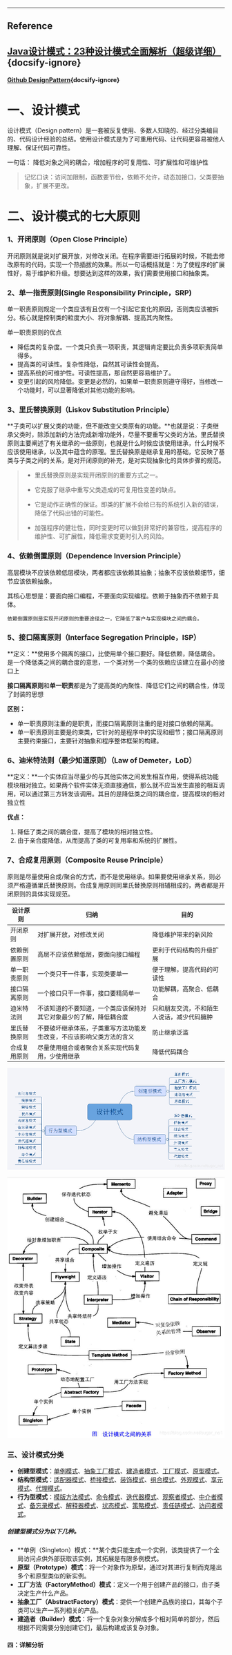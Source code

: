 ---
## Reference

## [Java设计模式：23种设计模式全面解析（超级详细）](http://c.biancheng.net/design_pattern/) {docsify-ignore}

#### [Github DesignPattern](https://github.com/youlookwhat/DesignPattern){docsify-ignore}



# 一、设计模式
设计模式（Design pattern）是一套被反复使用、多数人知晓的、经过分类编目的、代码设计经验的总结。使用设计模式是为了可重用代码、让代码更容易被他人理解、保证代码可靠性。

一句话： 降低对象之间的耦合，增加程序的可复用性、可扩展性和可维护性

> 记忆口诀：访问加限制，函数要节俭，依赖不允许，动态加接口，父类要抽象，扩展不更改。

# 二、设计模式的七大原则
### 1、开闭原则（Open Close Principle）
开闭原则就是说对扩展开放，对修改关闭。在程序需要进行拓展的时候，不能去修改原有的代码，实现一个热插拔的效果。所以一句话概括就是：为了使程序的扩展性好，易于维护和升级。想要达到这样的效果，我们需要使用接口和抽象类。
### 2、单一指责原则(Single Responsibility Principle，SRP)
单一职责原则规定一个类应该有且仅有一个引起它变化的原因，否则类应该被拆分。核心就是控制类的粒度大小、将对象解耦、提高其内聚性。

单一职责原则的优点

- 降低类的复杂度。一个类只负责一项职责，其逻辑肯定要比负责多项职责简单得多。
- 提高类的可读性。复杂性降低，自然其可读性会提高。
- 提高系统的可维护性。可读性提高，那自然更容易维护了。
- 变更引起的风险降低。变更是必然的，如果单一职责原则遵守得好，当修改一个功能时，可以显著降低对其他功能的影响。

### 3、里氏替换原则（Liskov Substitution Principle）
**子类可以扩展父类的功能，但不能改变父类原有的功能。**也就是说：子类继承父类时，除添加新的方法完成新增功能外，尽量不要重写父类的方法。里氏替换原则主要阐述了有关继承的一些原则，也就是什么时候应该使用继承，什么时候不应该使用继承，以及其中蕴含的原理。里氏替换原是继承复用的基础，它反映了基类与子类之间的关系，是对开闭原则的补充，是对实现抽象化的具体步骤的规范。

>* 里氏替换原则是实现开闭原则的重要方式之一。
>
>* 它克服了继承中重写父类造成的可复用性变差的缺点。
>
>* 它是动作正确性的保证。即类的扩展不会给已有的系统引入新的错误，降低了代码出错的可能性。
>
>* 加强程序的健壮性，同时变更时可以做到非常好的兼容性，提高程序的维护性、可扩展性，降低需求变更时引入的风险。

### 4、依赖倒置原则（Dependence Inversion Principle）
高层模块不应该依赖低层模块，两者都应该依赖其抽象；抽象不应该依赖细节，细节应该依赖抽象。

其核心思想是：要面向接口编程，不要面向实现编程。依赖于抽象而不依赖于具体。

`依赖倒置原则是实现开闭原则的重要途径之一，它降低了客户与实现模块之间的耦合。`

### 5、接口隔离原则（Interface Segregation Principle，ISP）
**定义：**使用多个隔离的接口，比使用单个接口要好。降低依赖，降低耦合。是一个降低类之间的耦合度的意思，一个类对另一个类的依赖应该建立在最小的接口上

**接口隔离原则**和**单一职责**都是为了提高类的内聚性、降低它们之间的耦合性，体现了封装的思想

**区别：**

- 单一职责原则注重的是职责，而接口隔离原则注重的是对接口依赖的隔离。
- 单一职责原则主要是约束类，它针对的是程序中的实现和细节；接口隔离原则主要约束接口，主要针对抽象和程序整体框架的构建。

### 6、迪米特法则（最少知道原则）（Law of Demeter，LoD）
**定义：**一个实体应当尽量少的与其他实体之间发生相互作用，使得系统功能模块相对独立。如果两个软件实体无须直接通信，那么就不应当发生直接的相互调用，可以通过第三方转发该调用。其目的是降低类之间的耦合度，提高模块的相对独立性

**优点：**

1. 降低了类之间的耦合度，提高了模块的相对独立性。
2. 由于亲合度降低，从而提高了类的可复用率和系统的扩展性。

### 7、合成复用原则（Composite Reuse Principle）
原则是尽量使用合成/聚合的方式，而不是使用继承。如果要使用继承关系，则必须严格遵循里氏替换原则。合成复用原则同里氏替换原则相辅相成的，两者都是开闭原则的具体实现规范。

|设计原则|归纳|目的|
|---|---|---|
|开闭原则|对扩展开放，对修改关闭|降低维护带来的新风险|
|依赖倒置原则|高层不应该依赖低层，要面向接口编程|更利于代码结构的升级扩展|
|单一职责原则|一个类只干一件事，实现类要单一|便于理解，提高代码的可读性|
|接口隔离原则|一个接口只干一件事，接口要精简单一|功能解耦，高聚合、低耦合|
|迪米特法则|不该知道的不要知道，一个类应该保持对其它对象最少的了解，降低耦合度|只和朋友交流，不和陌生人说话，减少代码臃肿|
|里氏替换原则|不要破坏继承体系，子类重写方法功能发生改变，不应该影响父类方法的含义|防止继承泛滥|
|合成复用原则|尽量使用组合或者聚合关系实现代码复用，少使用继承|降低代码耦合|



![](.\images\设计模式分类.png)

![](.\images\设计模式详解.png)



### 三、设计模式分类

- **创建型模式**：[单例模式](https://github.com/youlookwhat/DesignPattern#3-单例设计模式)、[抽象工厂模式](https://github.com/youlookwhat/DesignPattern#2-工厂模式)、[建造者模式](https://github.com/youlookwhat/DesignPattern#11-建造者模式)、[工厂模式](https://github.com/youlookwhat/DesignPattern#2-工厂模式)、[原型模式](https://github.com/youlookwhat/DesignPattern#12-原型模式)。
- **结构型模式**：[适配器模式](https://github.com/youlookwhat/DesignPattern#5-适配器模式)、[桥接模式](https://github.com/youlookwhat/DesignPattern#15-桥接模式)、[装饰模式](https://github.com/youlookwhat/DesignPattern#7-装饰者模式)、[组合模式](https://github.com/youlookwhat/DesignPattern#16-组合模式)、[外观模式](https://github.com/youlookwhat/DesignPattern#8-外观模式)、[享元模式](https://github.com/youlookwhat/DesignPattern#13-享元模式)、[代理模式](https://github.com/youlookwhat/DesignPattern#14-代理模式)。
- **行为型模式**：[模版方法模式](https://github.com/youlookwhat/DesignPattern#9-模板方法模式)、[命令模式](https://github.com/youlookwhat/DesignPattern#6-命令模式)、[迭代器模式](https://github.com/youlookwhat/DesignPattern#17-迭代器模式)、[观察者模式](https://github.com/youlookwhat/DesignPattern#1-观察者模式)、[中介者模式](https://github.com/youlookwhat/DesignPattern#18-中介者模式)、[备忘录模式](https://github.com/youlookwhat/DesignPattern#19-备忘录模式)、[解释器模式](https://github.com/youlookwhat/DesignPattern#20-解释器模式)、[状态模式](https://github.com/youlookwhat/DesignPattern#10-状态模式)、[策略模式](https://github.com/youlookwhat/DesignPattern#4-策略模式)、[责任链模式](https://github.com/youlookwhat/DesignPattern#21-责任链模式)、[访问者模式](https://github.com/youlookwhat/DesignPattern#22-访问者模式)。

##### 创建型模式分为以下几种。

- **单例（Singleton）模式：**某个类只能生成一个实例，该类提供了一个全局访问点供外部获取该实例，其拓展是有限多例模式。
- **原型（Prototype）模式**：将一个对象作为原型，通过对其进行复制而克隆出多个和原型类似的新实例。
- **工厂方法（FactoryMethod）模式**：定义一个用于创建产品的接口，由子类决定生产什么产品。
- **抽象工厂（AbstractFactory）模式**：提供一个创建产品族的接口，其每个子类可以生产一系列相关的产品。
- **建造者（Builder）模式**：将一个复杂对象分解成多个相对简单的部分，然后根据不同需要分别创建它们，最后构建成该复杂对象。

#### 四：详解分析



